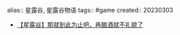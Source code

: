 alias:: 星露谷, 星露谷物语
tags:: #game
created:: 20230303
- [【星露谷】那就到此为止吧，再酿酒就不礼貌了](https://www.bilibili.com/video/BV1kP4y1Z7Wp/)